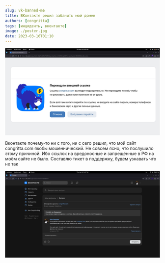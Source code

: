 ```yaml
---
slug: vk-banned-me
title: ВКонтакте решил забанить мой домен
authors: [congritta]
tags: [инциденты, вконтакте]
image: ./poster.jpg
date: 2023-03-16T01:10
---
```


![](./poster.jpg)

Вконтакте почему-то ни с того, ни с сего решил, что мой сайт congritta.com якобы мошеннический. Не совсем ясно, что послушило этому причиной. Ибо ссылок на вредоносные и запрещённые в РФ на моём сайте не было. Составлю тикет в поддержку, будем узнавать что не так

<!--truncate-->

![](./vk-support.png)
